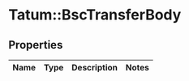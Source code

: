 # Tatum::BscTransferBody

## Properties
Name | Type | Description | Notes
------------ | ------------- | ------------- | -------------

